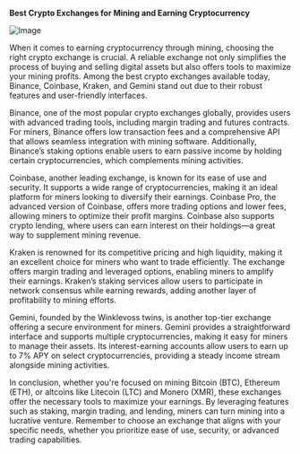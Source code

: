 **Best Crypto Exchanges for Mining and Earning Cryptocurrency**

![Image](https://github.com/user-attachments/assets/31692037-0104-4703-abd1-696b6a7dd41b)

When it comes to earning cryptocurrency through mining, choosing the right crypto exchange is crucial. A reliable exchange not only simplifies the process of buying and selling digital assets but also offers tools to maximize your mining profits. Among the best crypto exchanges available today, Binance, Coinbase, Kraken, and Gemini stand out due to their robust features and user-friendly interfaces.

Binance, one of the most popular crypto exchanges globally, provides users with advanced trading tools, including margin trading and futures contracts. For miners, Binance offers low transaction fees and a comprehensive API that allows seamless integration with mining software. Additionally, Binance’s staking options enable users to earn passive income by holding certain cryptocurrencies, which complements mining activities.

Coinbase, another leading exchange, is known for its ease of use and security. It supports a wide range of cryptocurrencies, making it an ideal platform for miners looking to diversify their earnings. Coinbase Pro, the advanced version of Coinbase, offers more trading options and lower fees, allowing miners to optimize their profit margins. Coinbase also supports crypto lending, where users can earn interest on their holdings—a great way to supplement mining revenue.

Kraken is renowned for its competitive pricing and high liquidity, making it an excellent choice for miners who want to trade efficiently. The exchange offers margin trading and leveraged options, enabling miners to amplify their earnings. Kraken’s staking services allow users to participate in network consensus while earning rewards, adding another layer of profitability to mining efforts.

Gemini, founded by the Winklevoss twins, is another top-tier exchange offering a secure environment for miners. Gemini provides a straightforward interface and supports multiple cryptocurrencies, making it easy for miners to manage their assets. Its interest-earning accounts allow users to earn up to 7% APY on select cryptocurrencies, providing a steady income stream alongside mining activities.

In conclusion, whether you're focused on mining Bitcoin (BTC), Ethereum (ETH), or altcoins like Litecoin (LTC) and Monero (XMR), these exchanges offer the necessary tools to maximize your earnings. By leveraging features such as staking, margin trading, and lending, miners can turn mining into a lucrative venture. Remember to choose an exchange that aligns with your specific needs, whether you prioritize ease of use, security, or advanced trading capabilities.